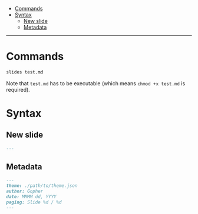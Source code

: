 - [Commands](#commands)
- [Syntax](#syntax)
  * [New slide](#new-slide)
  * [Metadata](#metadata)
____

# Commands

```sh
slides test.md
```

Note that `test.md` has to be executable (which means `chmod +x test.md` is
required).

# Syntax

## New slide

```md
---
```

## Metadata

```md
---
theme: ./path/to/theme.json
author: Gopher
date: MMMM dd, YYYY
paging: Slide %d / %d
---
```
